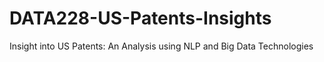 # DATA228-US-Patents-Insights
Insight into US Patents: An Analysis using NLP and Big Data Technologies
